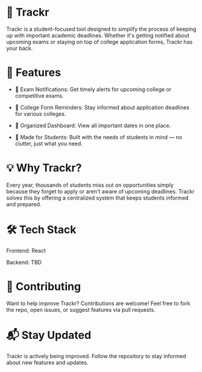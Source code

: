 # 📌 Trackr
Trackr is a student-focused tool designed to simplify the process of keeping up with important academic deadlines. Whether it's getting notified about upcoming exams or staying on top of college application forms, Trackr has your back.

# 🚀 Features
- 🔔 Exam Notifications: Get timely alerts for upcoming college or competitive exams.

- 📝 College Form Reminders: Stay informed about application deadlines for various colleges.

- 📅 Organized Dashboard: View all important dates in one place.

- 🧠 Made for Students: Built with the needs of students in mind — no clutter, just what you need.

# 💡 Why Trackr?
Every year, thousands of students miss out on opportunities simply because they forget to apply or aren't aware of upcoming deadlines. Trackr solves this by offering a centralized system that keeps students informed and prepared.

# 🛠️ Tech Stack
Frontend: React

Backend: TBD


# 🌱 Contributing
Want to help improve Trackr? Contributions are welcome! Feel free to fork the repo, open issues, or suggest features via pull requests.

# 📬 Stay Updated
Trackr is actively being improved. Follow the repository to stay informed about new features and updates.